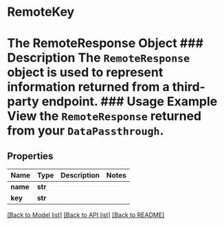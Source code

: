 # RemoteKey

# The RemoteResponse Object ### Description The `RemoteResponse` object is used to represent information returned from a third-party endpoint.  ### Usage Example View the `RemoteResponse` returned from your `DataPassthrough`.
## Properties
Name | Type | Description | Notes
------------ | ------------- | ------------- | -------------
**name** | **str** |  | 
**key** | **str** |  | 

[[Back to Model list]](../README.md#documentation-for-models) [[Back to API list]](../README.md#documentation-for-api-endpoints) [[Back to README]](../README.md)


